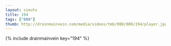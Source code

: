 ```yaml
--- 
layout: sieutv
title: 194
tags: ["000"]
thumb: http://drainmainvein.com/media/videos/tmb/000/000/194/player.jpg
---
```

{% include drainmainvein key="194" %} 
